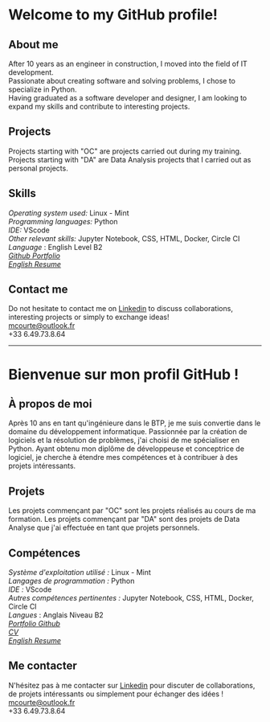 # Welcome to my GitHub profile!  


## About me  
After 10 years as an engineer in construction, I moved into the field of IT development.  
Passionate about creating software and solving problems, I chose to specialize in Python.  
Having graduated as a software developer and designer, I am looking to expand my skills and contribute to interesting projects.  
  
## Projects  
Projects starting with "OC" are projects carried out during my training.  
Projects starting with "DA" are Data Analysis projects that I carried out as personal projects.  
  
## Skills  
*Operating system used:* Linux - Mint  
*Programming languages:* Python  
*IDE:* VScode  
*Other relevant skills:* Jupyter Notebook, CSS, HTML, Docker, Circle CI  
*Language* : English Level B2  
*[Github Portfolio](https://mcourte.github.io/)*  
*[English Resume](https://www.canva.com/design/DAGdaIv50EQ/YQNlvknJ43rOYhKgJ4K1vw/view?utm_content=DAGdaIv50EQ&utm_campaign=designshare&utm_medium=link2&utm_source=uniquelinks&utlId=hc1bc9bab98)*

## Contact me  
Do not hesitate to contact me on [Linkedin](https://www.linkedin.com/in/magali-courté) to discuss collaborations, interesting projects or simply to exchange ideas!  
mcourte@outlook.fr  
+33 6.49.73.8.64  

-------------------------------------------------------------------------------------------------------------------------


# Bienvenue sur mon profil GitHub ! 
## À propos de moi
Après 10 ans en tant qu'ingénieure dans le BTP, je me suis convertie dans le domaine du développement informatique.
Passionnée par la création de logiciels et la résolution de problèmes, j'ai choisi de me spécialiser en Python.
Ayant obtenu mon diplôme de développeuse et conceptrice de logiciel, je cherche à étendre mes compétences et à contribuer à des projets intéressants.

## Projets
Les projets commençant par "OC" sont les projets réalisés au cours de ma formation.
Les projets commençant par "DA" sont des projets de Data Analyse que j'ai effectuée en tant que projets personnels.

## Compétences
*Système d'exploitation utilisé :* Linux - Mint  
*Langages de programmation :* Python  
*IDE :* VScode  
*Autres compétences pertinentes :* Jupyter Notebook, CSS, HTML, Docker, Circle CI  
*Langues* : Anglais Niveau B2  
*[Portfolio Github](https://mcourte.github.io/)*  
*[CV](https://www.canva.com/design/DAGdaHe7ii0/S8_MFWZunUjGLv8DJjsd6Q/view?utm_content=DAGdaHe7ii0&utm_campaign=designshare&utm_medium=link2&utm_source=uniquelinks&utlId=h9a1d287f00)*  
*[English Resume](https://www.canva.com/design/DAGdaIv50EQ/YQNlvknJ43rOYhKgJ4K1vw/view?utm_content=DAGdaIv50EQ&utm_campaign=designshare&utm_medium=link2&utm_source=uniquelinks&utlId=hc1bc9bab98)*

## Me contacter
N'hésitez pas à me contacter sur [Linkedin](https://www.linkedin.com/in/magali-courté) pour discuter de collaborations, de projets intéressants ou simplement pour échanger des idées !
mcourte@outlook.fr  
+33 6.49.73.8.64
